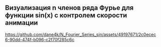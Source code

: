 ## Визуализация n членов ряда Фурье для функции sin(x) с контролем скорости анимации







https://github.com/dane4k/N_Fourier_Series_sin/assets/49197671/2c0ecec6-90dd-474f-b096-c2f70f285c6c

